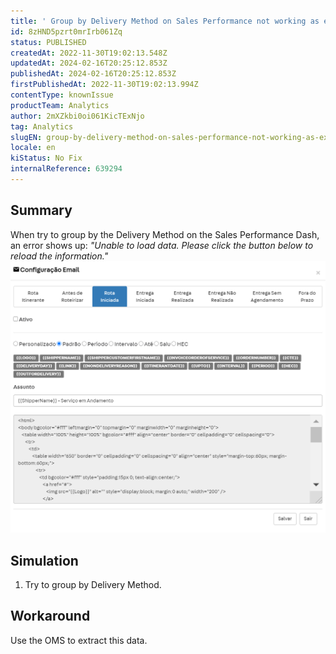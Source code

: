 ```yaml
---
title: ' Group by Delivery Method on Sales Performance not working as expected'
id: 8zHND5pzrt0mrIrb061Zq
status: PUBLISHED
createdAt: 2022-11-30T19:02:13.548Z
updatedAt: 2024-02-16T20:25:12.853Z
publishedAt: 2024-02-16T20:25:12.853Z
firstPublishedAt: 2022-11-30T19:02:13.994Z
contentType: knownIssue
productTeam: Analytics
author: 2mXZkbi0oi061KicTExNjo
tag: Analytics
slugEN: group-by-delivery-method-on-sales-performance-not-working-as-expected
locale: en
kiStatus: No Fix
internalReference: 639294
---
```


## Summary


When try to group by the Delivery Method on the Sales Performance Dash, an error shows up:
_"Unable to load data. Please click the button below to reload the information."_
 ![](https://raw.githubusercontent.com/vtexdocs/help-center-content/refs/heads/main/_1.png)

##

##

## Simulation



1. Try to group by Delivery Method.


##

## Workaround


Use the OMS to extract this data.

